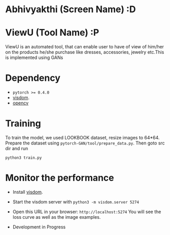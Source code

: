 # Abhivyakthi (Screen Name) :D
# ViewU (Tool Name) :P

ViewU is an automated tool, that can enable user to have of view of him/her on the products he/she purchase like dresses, accessories, jewelry etc.This is implemented using GANs

# Dependency
- ```pytorch >= 0.4.0```
- [visdom](https://github.com/facebookresearch/visdom).
- [opencv](https://github.com/opencv/opencv)

# Training

To train the model, we used LOOKBOOK dataset, resize images to 64*64. Prepare the dataset using `pytorch-GAN/tool/prepare_data.py`.
Then goto src dir and run
```
python3 train.py
```

# Monitor the performance


- Install [visdom](https://github.com/facebookresearch/visdom).
- Start the visdom server with ```python3 -m visdom.server 5274```
- Open this URL in your browser: `http://localhost:5274` You will see the loss curve as well as the image examples.


- Development in Progress
